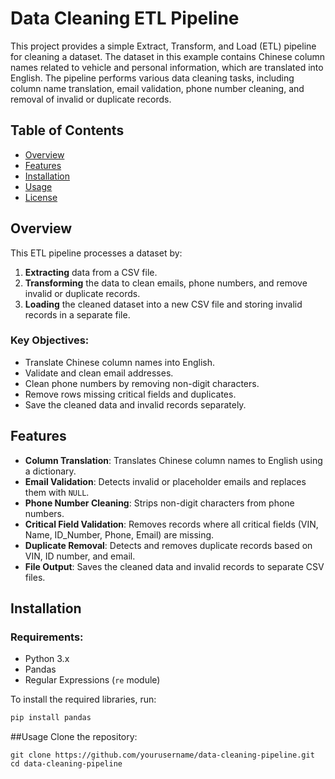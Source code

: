# Data Cleaning ETL Pipeline

This project provides a simple Extract, Transform, and Load (ETL) pipeline for cleaning a dataset. The dataset in this example contains Chinese column names related to vehicle and personal information, which are translated into English. The pipeline performs various data cleaning tasks, including column name translation, email validation, phone number cleaning, and removal of invalid or duplicate records.

## Table of Contents

- [Overview](#overview)
- [Features](#features)
- [Installation](#installation)
- [Usage](#usage)
- [License](#license)

## Overview

This ETL pipeline processes a dataset by:
1. **Extracting** data from a CSV file.
2. **Transforming** the data to clean emails, phone numbers, and remove invalid or duplicate records.
3. **Loading** the cleaned dataset into a new CSV file and storing invalid records in a separate file.

### Key Objectives:
- Translate Chinese column names into English.
- Validate and clean email addresses.
- Clean phone numbers by removing non-digit characters.
- Remove rows missing critical fields and duplicates.
- Save the cleaned data and invalid records separately.

## Features

- **Column Translation**: Translates Chinese column names to English using a dictionary.
- **Email Validation**: Detects invalid or placeholder emails and replaces them with `NULL`.
- **Phone Number Cleaning**: Strips non-digit characters from phone numbers.
- **Critical Field Validation**: Removes records where all critical fields (VIN, Name, ID_Number, Phone, Email) are missing.
- **Duplicate Removal**: Detects and removes duplicate records based on VIN, ID number, and email.
- **File Output**: Saves the cleaned data and invalid records to separate CSV files.


## Installation

### Requirements:

- Python 3.x
- Pandas
- Regular Expressions (`re` module)

To install the required libraries, run:
```bash
pip install pandas
```
##Usage
Clone the repository:
```
git clone https://github.com/yourusername/data-cleaning-pipeline.git
cd data-cleaning-pipeline
```
